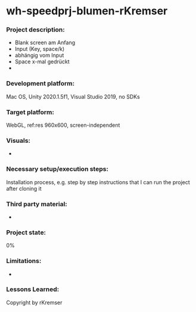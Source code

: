 # wh-speedprj-blumen-rKremser

### Project description:
- Blank screen am Anfang
- Input (Key, space/k)
- abhängig vom Input
- Space x-mal gedrückt
- 

### Development platform: 
Mac OS, Unity 2020.1.5f1, Visual Studio 2019, no SDKs

### Target platform: 
WebGL, ref:res 960x600, screen-independent

### Visuals: 
-

### Necessary setup/execution steps: 
Installation process, e.g. step by step instructions that I can run the project after cloning it

### Third party material: 
-

### Project state: 
0%

### Limitations: 
-

### Lessons Learned: 

Copyright by rKremser
